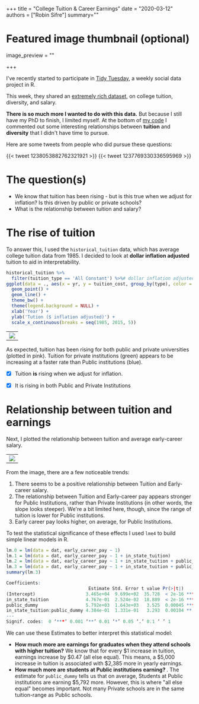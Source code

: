 +++
title = "College Tuition & Career Earnings"
date = "2020-03-12"
authors = ["Robin Sifre"]
summary=""


# Featured image thumbnail (optional)
image_preview = ""

+++

I've recently started to participate in [Tidy Tuesday](https://thomasmock.netlify.com/post/tidytuesday-a-weekly-social-data-project-in-r/), a weekly social data project in R.  

This week, they shared an [extremely rich dataset](https://github.com/rfordatascience/tidytuesday/tree/master/data/2020/2020-03-10), on college tuition, diversity, and salary.  

<b>There is so much more I wanted to do with this data.</b> But because I still have my PhD to finish, I limited myself. At the bottom of [my code](https://github.com/rrobinn/tidy-tuesday/tree/master/20200310-Tuition-Diversity) I commented out some interesting relationships between <b>tuition</b> and <b>diversity</b> that I didn't have time to pursue.  

Here are some tweets from people who did pursue these questions:

{{< tweet 1238053882762321921 >}}
{{< tweet 1237769330336595969 >}}


# The question(s) 
- We know that tuition has been rising - but is this true when we adjust for inflation? Is this driven by public or private schools?  
- What is the relationship between tuition and salary?

# The rise of tuition
To answer this, I used the `historical_tuition` data, which has average college tuition data from 1985. I decided to look at <b> dollar inflation adjusted</b> tuition to aid in interpretability.  


```r
historical_tuition %>% 
  filter(tuition_type == 'All Constant') %>%# dollar inflation adjusted     
ggplot(data = ., aes(x = yr, y = tuition_cost, group_by(type), color = type) ) + 
  geom_point() +
  geom_line() + 
  theme_bw() + 
  theme(legend.background = NULL) +
  xlab('Year') +
  ylab('Tution ($ inflation adjusted)') + 
  scale_x_continuous(breaks = seq(1985, 2015, 5))
```

<table class="image">
<tr><td><img src="/post-img/tuition_increase.png" alt=" "/></td></tr>
</table>  
As expected, tuition has been rising for both public and private universities (plotted in pink). Tuition for private institutions (green) appears to be increasing at a faster rate than Public institutions (blue).  

- [x] Tuition <b>is</b> rising when we adjust for inflation.  

- [x] It is rising in both Public and Private Institutions 
 
# Relationship between tuition and earnings
Next, I plotted the relationship between tuition and average early-career salary. 

<table class="image">
<tr><td><img src="/post-img/tuition-salary.png" alt=" "/></td></tr>
</table>  

From the image, there are a few noticeable trends:  
1. There seems to be a positive relationship between Tuition and Early-career salary. 
2. The relationship between Tuition and Early-career pay appears stronger for Public Institutions, rather than Private Institutions (in other words, the slope looks steeper). We're a bit limited here, though, since the range of tuition is lower for Public institutions. 
3. Early career pay looks higher, on average, for Public Institutions.


To test the statistical significance of these effects I used `lme4` to build simple linear models in R. 

```r
lm.0 = lm(data = dat, early_career_pay ~ 1)
lm.1 = lm(data = dat, early_career_pay ~ 1 + in_state_tuition)
lm.2 = lm(data = dat, early_career_pay ~ 1 + in_state_tuition + public_dummy)
lm.3 = lm(data = dat, early_career_pay ~ 1 + in_state_tuition + public_dummy + public_dummy:in_state_tuition)
summary(lm.3)
```

```r
Coefficients:
                               Estimate Std. Error t value Pr(>|t|)    
(Intercept)                   3.465e+04  9.699e+02  35.728  < 2e-16 ***
in_state_tuition              4.767e-01  2.524e-02  18.889  < 2e-16 ***
public_dummy                  5.792e+03  1.643e+03   3.525  0.00045 ***
in_state_tuition:public_dummy 4.384e-01  1.331e-01   3.293  0.00104 ** 
---
Signif. codes:  0 ‘***’ 0.001 ‘**’ 0.01 ‘*’ 0.05 ‘.’ 0.1 ‘ ’ 1
```
We can use these Estimates to better interpret this statistical model:  
- <b>How much more are earnings for graduates when they attend schools with higher tuition?</b> We know that for every $1 increase in tuition, earnings increase by $0.47 (all else equal). This means, a $5,000 increase in tuition is associated with $2,385 more in yearly earnings.
- <b> How much more are students at Public institutions earning? </b>. The estimate for `public_dummy` tells us that on average, Students at Public institutions are earning $5,792 more. However, this is where "all else equal" becomes important.  Not many Private schools are in the same tuition-range as Public schools. 

